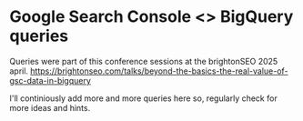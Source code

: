 # Google Search Console <> BigQuery queries

Queries were part of this conference sessions at the brightonSEO 2025 april.
https://brightonseo.com/talks/beyond-the-basics-the-real-value-of-gsc-data-in-bigquery

I'll continiously add more and more queries here so, regularly check for more ideas and hints.
